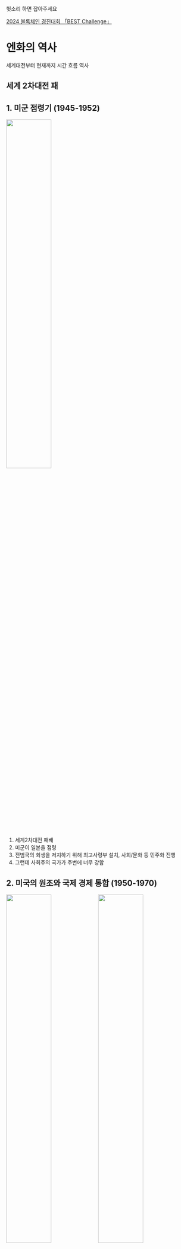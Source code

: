 헛소리 하면 잡아주세요

[2024 블록체인 경진대회 「BEST Challenge」](https://festa.io/events/5424)

# 엔화의 역사
세계대전부터 현재까지 시간 흐름 역사

## 세계 2차대전 패

## 1. 미군 점령기 (1945-1952)
<img src="image-2.png" width="49%">

1. 세계2차대전 패배
2. 미군이 일본을 점령 
3. 전범국의 회생을 저지하기 위해 최고사령부 설치, 사회/문화 등 민주화 진행
4. 그런데 사회주의 국가가 주변에 너무 강함


## 2. 미국의 원조와 국제 경제 통합 (1950-1970)
<img src="image-4.png" width="49%"><img src="image-3.png" width="49%">

1. 미국의 안보를 위해 아시아권에서 사회주의 세력에 대항할 필요성이 생김
2. 일본의 경제 원조를 결정 (안보 책임지고, 경제 원조)
3. 한국 전쟁, 베트남 전쟁의 폭발적인 수요에 판매를 하며 경제 회복에 큰 도움을 받음
4. IMF, OECD, GATT 등 다양한 단체 가입하면서 국제 무역 경제까지 진출


## 3. 고도 경제 성장기 (1970-)
<img src="image-5.png" width="49%">  (미국금리)

1. 안보는 미국에게 맡기고, 경제 성장에 중점
2. 경제 성장: 정부 정책으로 중공업/자동차/전자/기술혁신 등 국제 시장에서 성공, 교육 강화까지
3. 오일쇼크 발생(1970,1979): 미국 금리 인상(20%) (물가를 잡기 위해(디플레이션 유도) + 달러 강화로 원자재 수입 유리) -> 미국 기업 박살 -> 경제가 조금 둔화되며 물가는 잡힘 -> 일본의 수출 좋아짐 (에너지 효율성을 높이는 정책+미국기업박살+엔화 약세(미국 금리가 높아 미국으로 돈이 움직여서 달러 강세됨))

## 4. 경제대국 (1985-)
1. 오일쇼크 이후 미국의 안좋은 경제상황을 달러 약화로 타개(플라자합의) -> `빚 탕감`(부채 부담 감소) + `수출 이득`
2. 엔화 강세 -> 일본은 수출이 어려워져 내수경기 부양 정책으로 변경 -> 일본으로 자본 이동 -> 주가 상승 (시장으로 자본이 많이 들어와서 회사들이 은행(대출 이자)에서 돈을 빌리지 않게 됨 왜냐면 투자받기 쉬움)
3. 은행들이 가계를 대상으로 사업시작(주택담보대출비율=120% (현재 우리나라는 40%)) -> `저금리 + 자본유입 + 은행경쟁`으로 부동산 시장 계속 상승


## 5. 버블 (1985-1989)
<img src="image-6.png" width="49%"><img src="image-7.png" width="49%"> (1)일본금리 (2)일본주식

1. 1987년 미국 주식(다우지수) 22% 대폭락 (버블 터짐) -> 미국이 시장에 큰 타격이 가지 않게 금리 인하 (돈 풀어서 활성화), 미국 은행이 다른 나라 은행에 금리 인하 요청 (자본이 금리 높은곳으로 이동해서 미국 경제가 둔화되는것을 막으려고)
2. 하지만 일본은 지금 시장에 돈이 많아서(인플레이션 상황) 금리 인하 못함
3. 1989년 미국이 일본 성장 제제 (미일 구조 협의) -> 내수 시장 개방, 일본의 수출을 줄이고 수입을 많이 하도록 유도
4. 일본 정부 국토 부동산 재개발(대규모 일자리로 내수시장 활성화) -> 물가 오르기 시작(대출 더 받으며) -> 정부: 금리 대폭 인상 -> 주가 40% 폭락 -> 부동산 폭락
5. 버블 터지면서 경제 패닉 시작


## 6. 버블 이후 1 (1990-)
<img src="image-8.png" width="49%"><img src="image-9.png" width="49%">  (1)고베대지진 (2)걸프전

1. 심한 패닉 경제 부양을 위해 금리 인하를 빠르게 해야하는데, 세계상황: "걸프전으로 유가 상승 -> 물가상승이 됨, 그런데 금리 낮추면 물가가 더 올라가는것" 을 방지하기 위해 금리 인하 속도를 늦춤
2. 너무 느린 금리 인하로 시장이 얼어버림
3. 정부는 도로건설 등 활성화 유도, 금리 계속 인하했지만.. 지진까지 발생
4. 기업과 보험회사가 해외자본을 엔화로 바꿔서 재건에 도움 -> 엔화 초강세 됨 -> 수출 어려워 짐 
5. G7회담에 엔화 약세 요구, 금융기관 부실 문제가 경제에 영향이 큰거같아서 정책 변경 (금융기관을 통해 유동성을 공급해서 경기부양이 최선인것 같다)

## 7. 버블 이후 2
<img src="image-10.png" width="49%"><img src="image-12.png" width="49%">  (1)머리아픈 일본인 (2)IMF 구제금융
1. 그런데 금융기관 유동성 공급으로 시장 활성화가 아닌, 눈앞의 불을 끄기 위해 부동산 경기부양에 직접 재정 낭비를 함 (미국은 2008년 경제 대공황때, 이 사건을 보고 금융기관에 유동성 공급을 함)
2. 정부가 빚을 내며 경기 부양 시도 (1996, GDP대비 70%)
3. 재정 빚 탕감을 위해 세금 업 -> 경기 둔화
4. 1997 아시아 외환위기 -> 일본기업들의 외국 시장에 투자한 자본이 하락함 -> 은행, 증권사 파산

## 7. 버블 이후 3 (2000-)
<img src="image-11.png" width="33%"><img src="image-13.png" width="33%"><img src="image-14.png" width="33%">  (1)리만브라더스 사태 (2)동일본 대지진 (3)후쿠시마 원전 폭발
1. 이제 금융기관을 중심으로 살리기 시작 (금융기관에게 부실채권 청산 요구)
2. 부실 기업 청산됨 -> 실업자 증가 -> 잠시 경기둔화
3. 추가로 정부 빚 탕감을 위해 5년간 통화 발행 시작 -> 인플레이션 -> 토지, 수출 완화되서 경기 살아남
4. 인플레이션 무서워서 잠시 발행 중지 
5. 미국 경제대공황 발생 -> 미국 금리 축소 -> 일본으로 자본 움직여서 엔화 강세
6. 2011년 동일본 대지진 -> 엔화 더블 강세
7. 후쿠시마 원전사고 -> 엔화 더블더블 강세
8. 경제와 수출 둔화

## 8. 2010년
1. 재선당시 경제 상황이 안좋아 민주당 패배 후 아베 당선
2. 경기 부양을 위해 3개 화살 정책 시행, 통화 발행 시작
....

너무 길어서 5주차에 이어서 하겠습니다.





# 느낀점
- 복잡하다
- 금융위기는 미국처럼 기축통화 발권력을 가진 상태가 아니면 왠만해서 재기하기 힘든거같다.
- 상황에 따라서 외수시장과 내수시장 초점을 맞춰서 경기를 부양하는것 같다
- 수출은 경기를 부양(상승 유도)하는데 좋은것 같고, 수입은 경기 하락을 방어하는데 좋은것 같다.

---

# 기타등등
- 플라자합의
- 아베노믹스
- 마이너스 금리
- 엔고와 엔저
- 엔화가 안전한 이유
- 환율 개념
- 최근 금리 인상 이유


## 플라자합의 (Plaza Accord) 1985년
> 미국 달러의 과도한 강세를 완화하고 무역 불균형을 해소하기 위해 미국, 일본, 서독, 프랑스, 영국 등 5개국 재무장관과 중앙은행 총재들이 모여 체결한 합의

1. 1980년대 초반, 미국은 높은 달러 가치로 인해 무역 적자가 심화 (환율이 강하면 무역 힘듬)
2. 미국 내 산업 경쟁력이 약화
3. 플라자 합의 
4. 각국 중앙은행이 외환 시장 개입 (달러 매도, 자국통화 매입)
5. 달러 약세 유도됨



## 아베노믹스 (Abenomics) 2012년
> 일본 경제를 재건하고 디플레이션을 탈출하기 위한 목적 (3개 화살: 통화 정책의 완화, 재정 정책의 확대, 구조적 개혁)

1. 1990년대 이후 일본은 장기적인 경제 침체와 디플레이션
2. 아베의 경제 정책을 추진 (마이너스 금리 -> 대출 유도 -> 시장 활성화)
3. 하지만, 힘듬 (문화적인 이유, 시민들의 두려움, 고령화로 생산력 감소, 공공(정부) 부채 너무 큼)



## 마이너스 금리 (Negative Interest Rate) 2016년
> 예금 금리를 0% 이하, 시중은행들이 시장에 돈을 뿌리기 위한 패널티

1. 버블경제 터진 여파를 회복하려고 함
2. 금리를 낮춰서 대출을 유도해 시장에 돈을 투입시켜 경제 활성화 유도

## 엔고와 엔저
- **엔고**: 엔화의 가치가 상승하여 달러나 다른 외국 통화에 비해 강세를 보이는 현상.
- **엔저**: 엔화의 가치가 하락하여 달러나 다른 외국 통화에 비해 약세를 보이는 현상.

- 통화 가치가 강하면: 수출 경쟁력을 저하, 수입품의 가격을 낮추고 해외 자산의 가치를 높임
- 통화 가치가 약하면: 수출에 유리, 수입 물가 상승과 인플레이션 유발 가능



## 엔화가 안전한 이유
> 안전자산의 인식
국제 금융 시장에서 안전자산으로 간주되서 글로벌 경제 위기나 불확실성이 클 때 투자자들이 선호

1. 일본 금리가 세계에서 상대적으로 낮음
2. 엔화로 대출을 한 뒤, 해외에 투자를 함
3. 만약 위기 상황 발생시, 해외자산 팔고 엔화를 구입하므로(=엔화 공급대비 수요 증가), 엔화 가치가 높아짐

- **일본의 경제력**: 세계 3위의 경제 대국으로 경제적 기반이 튼튼
- **안정된 금융 시스템**: 금융 시스템은 안정적, 정부와 중앙은행의 신뢰가 높음
- **정치적 안정성**: 정치적 안정성이 높은 국가로 평가받음
- **풍부한 외환보유고**: 많은 외환보유고를 보유, 금융 위기 시 엔화 방어 가능



## 환율 개념
> 상대적인 개념

<img src="image.png" width="49%"><img src="image-1.png" width="49%">
원래는 금이 가치가 제일 안정적이어서 통화 거래시 기준값으로 사용됬지만, 미국이 금본위제를 폐지하고, 세계 시장에서 달러를 기준으로 거래를 하게 되어서, 현재는 달러가 통화 거래시 기준값으로 사용됨 (=변동환율제)

두 나라간의 통화 교환 비율
- 달러-엔 환율
- 원-엔 환율

현재 엔화가 약세인 이유는 일본의 상대적인 저금리 정책 영향


## 최근 일본 금리 인상 이유
> 한 줄 정리: 물가를 안정시키기 위해서

1. 세계적인 강한 인플레이션의 여파 (전쟁->원자재 비싸짐, 코로나 시기 양적완화 등)
2. 다른 나라 금리 높음 -> 높은 금리로 수익을 더 얻기 위해 일본의 자산이 해외로 이동
3. 일본은 아직 저금리(경기 부양 더 해야함) -> 양적 완화중 -> 상대적으로 통화가치 더 하락
4. 엔화 약세가 됨 (원에 대한 환율뿐 아니라 달러(세계적) 환율에도 약해짐)
5. 환율이 낮아짐 -> 수출 유리, 수입 불리(수입 물가가 높아져 일본 소비자 물가가 높아짐)
6. 물가를 안정시키기 위해 금리 인상 (하지만 너무 올리면 저금리 기간 떄문에 공공 부채(채권 등)가 너무 많아 갚아야 할 이자가 커짐)


# 참고
- [토스피드: 인플레이션](https://blog.toss.im/article/what-is-inflation)
- [역대급 엔저현상의 원인과 향후 변동 가능성은? #쩐썰의오건영 (Ep. 16)](https://www.youtube.com/watch?v=Xt9Er96cZVc)
- [일본 경제 역사](https://monsterofcapitalistic.tistory.com/category/%EC%9D%BC%EB%B3%B8%20%EA%B2%BD%EC%A0%9C%20%EC%97%AD%EC%82%AC?page=1)
<details>
<summary>chatgpt 대화 (펼치기)</summary>

# 나
저는 경제 동아리에서 엔화에 대해 소개를 맡았습니다. 아래 초안을 토대로 엔화의 역사부터 다양한 관점까지 자세하게 작성해주세요.
# 엔화의 역사

**엔화는 세계에서 왜 안전하다고 할까??**

## 기타 등
- 플라자합의
- 아베노믹스
- 마이너스 금리
- 환율 개념


# GPT
엔화(엔, JPY)는 일본의 공식 통화로, 그 역사와 특성은 국제 경제와 금융 시장에서 중요한 역할을 하고 있습니다. 엔화에 대한 포괄적인 소개를 위해 역사적 배경부터 최근의 경제 정책과 환율 개념까지 다루어 보겠습니다.

## 엔화의 역사

엔화는 1871년 일본 정부가 현대적 통화 체제를 도입한 이후부터 사용되기 시작했습니다. 초기에는 금 기반의 통화였으나, 1949년 이후로는 미국 달러와의 고정환율제를 통해 금융 시장에서의 안정성을 유지해 왔습니다. 1985년에는 브라디 평가 이후 엔화의 환율이 조정되었으며, 이는 일본의 수출 경제의 경향에 큰 영향을 미쳤습니다.

## 엔화의 안정성

엔화는 국제 금융 시장에서 안전자산으로 간주되며, 이는 다양한 요인들로부터 기인합니다. 첫째로, 일본은 금융 시스템의 안정성과 신뢰성을 유지해 왔습니다. 둘째로, 일본은 경제 대국으로서의 역할을 하며 글로벌 경제의 주요 참여자로 자리 잡고 있습니다. 마지막으로, 엔화는 일본 정부와 중앙은행의 지속적인 경제 정책으로 지지받고 있습니다.

## 주요 사건과 정책

### 플라자 합의 (Plaza Accord)

1985년에 열린 플라자 호텔에서 열린 회의를 통해, 미국, 일본, 독일, 영국, 프랑스 등의 주요 경제 국가들은 달러의 과도한 강세를 완화시키기 위한 조치로 환율을 조정했습니다. 이로 인해 엔화의 환율이 상승하게 되었고, 이는 일본의 수출 경제에 막대한 영향을 미쳤습니다.

### 아베노믹스 (Abenomics)

2012년에 일본의 총리로 취임한 아베 신조는 경제 회복을 위한 아베노믹스라는 정책을 추진했습니다. 이 정책은 "3의 화살"이라고 불리며, 통화 정책의 완화, 재정 정책의 확대, 구조적 개혁을 포함하고 있습니다. 아베노믹스는 일본 경제를 다시 살리는 데 큰 역할을 하였으며, 엔화의 국제적인 위치 또한 강화시켰습니다.

## 현재의 도전과제들

### 마이너스 금리 정책

일본은 경기 부양을 위해 마이너스 금리 정책을 도입하였습니다. 이는 일본 경제의 활성화를 목적으로 하였으나 금융 시장에 부정적인 영향을 미칠 수 있습니다.

## 결론

엔화는 그 안정성과 국제적인 신뢰로 인해 글로벌 경제에 중요한 역할을 하고 있습니다. 엔화의 역사와 정책적 변화는 일본 경제의 발전과 글로벌 경제의 움직임을 이해하는 데 중요한 지표로 작용하고 있습니다.
---


# 나
일본은 2차 세계대전에서 패했는데 어떻게 경제를 회복하고 경제대국이 됬나요?



# GPT
일본이 제2차 세계대전에서 패한 후 어떻게 경제를 회복하고 경제대국으로 성장했는지를 이해하려면, 몇 가지 주요 요인들을 살펴보아야 합니다. 이는 경제 정책, 국제 지원, 인프라 및 기술 발전 등을 포함합니다.

## 1. 미군 점령기와 초기 재건 (1945-1952)

### 초기 재건과 경제 개혁

- **미군 점령기:** 제2차 세계대전이 끝난 후, 일본은 미군에 의해 점령되었습니다. 이 시기는 일본 사회와 경제의 재구조화에 중요한 역할을 했습니다.
- **경제 개혁:** 미군은 일본의 경제 구조를 개혁하기 위해 농지 개혁, 재벌 해체, 노동 운동 지원 등 다양한 개혁을 실시했습니다. 이러한 개혁은 경제 민주화를 촉진하고, 경제 성장을 위한 기초를 마련했습니다.

## 2. 미국의 원조와 국제 경제 통합

### 마셜 플랜과 지원

- **미국의 경제 원조:** 일본은 미국으로부터 상당한 경제 원조를 받았습니다. 이는 일본 경제 회복에 중요한 역할을 했습니다. 특히, 한국 전쟁(1950-1953) 동안 일본은 군수물자 공급 기지로서 역할을 하여 경제 회복에 큰 도움을 받았습니다.

### 국제 경제 통합

- **국제 경제 기구 참여:** 일본은 1955년 GATT(관세 및 무역에 관한 일반 협정)에 가입하고, 1964년에는 IMF(국제통화기금)와 OECD(경제협력개발기구)에 가입하면서 국제 경제에 통합되었습니다. 이는 일본의 무역 확대와 경제 성장을 촉진했습니다.

## 3. 고도 경제 성장기 (1950-1973)

### 산업화와 기술 발전

- **산업 정책:** 일본 정부는 중공업, 자동차, 전자 등 첨단 산업에 집중하여 경제 성장을 촉진했습니다. 정부는 기업에 대한 지원과 보호 정책을 통해 산업화를 가속화했습니다.
- **기술 혁신:** 일본은 기술 혁신에 집중하여 생산성을 크게 향상시켰습니다. 이는 기업들이 경쟁력을 확보하고 국제 시장에서 성공할 수 있도록 도왔습니다.

### 교육과 인력 개발

- **교육 시스템 강화:** 일본은 교육에 많은 투자를 하여 고급 인력을 양성했습니다. 이는 기술 혁신과 경제 성장에 중요한 역할을 했습니다.

## 4. 경제대국으로의 도약 (1973-1990)

### 에너지 위기 극복

- **에너지 효율성 향상:** 1970년대의 오일 쇼크를 겪으면서, 일본은 에너지 효율성을 높이는 정책을 추진했습니다. 이는 일본 경제의 안정성과 지속 가능성을 높였습니다.

### 품질 경영과 제조 혁신

- **품질 관리:** 일본 기업들은 품질 관리와 제조 혁신에 집중하여 글로벌 시장에서 경쟁력을 확보했습니다. 이는 일본 제품의 신뢰성과 인기를 높이는 데 기여했습니다.

## 5. 도전과 지속 가능성 (1990년 이후)

### 자산 버블과 경제 조정

- **자산 버블:** 1980년대 말, 일본은 자산 가격이 급등하는 경제 버블을 경험했으며, 이는 1990년대 초에 붕괴되었습니다. 이후 일본은 장기적인 경제 침체와 디플레이션을 겪었습니다.
- **경제 조정:** 일본 정부와 기업들은 구조 개혁과 경제 조정을 통해 새로운 경제 성장 모델을 모색했습니다.

### 현대적 과제

- **고령화와 인구 감소:** 일본은 고령화와 인구 감소 문제를 겪고 있으며, 이는 경제 성장과 사회 복지 시스템에 큰 도전 과제입니다.
- **혁신과 디지털화:** 일본은 디지털 혁신과 새로운 산업 발전을 통해 경제 성장을 지속하려고 노력하고 있습니다.

## 결론

일본은 전후의 혼란 속에서도 정부의 강력한 경제 정책, 국제 사회의 지원, 기술 혁신과 교육에 대한 집중을 통해 경제를 회복하고 성장시킬 수 있었습니다. 이러한 요소들이 결합되어 일본을 오늘날의 경제대국으로 만들었습니다.

---


# 나
이번엔 아래의 리스트들의 각각의 개념과 역사와 이유들을 자세하게 모두 설명해주세요.

플라자합의
아베노믹스
마이너스 금리
엔고와 엔저
엔화가 안전한 이유
환율 개념
최근 금리 인상 이유



# GPT
## 플라자합의 (Plaza Accord)

### 개념
플라자합의는 1985년 9월 22일 뉴욕의 플라자 호텔에서 미국, 일본, 서독, 프랑스, 영국 등 5개국 재무장관과 중앙은행 총재들이 모여 체결한 합의입니다. 이 합의는 미국 달러의 과도한 강세를 완화하고 무역 불균형을 해소하기 위한 목적으로 이루어졌습니다.

### 역사
1980년대 초반, 미국은 높은 달러 가치로 인해 무역 적자가 심화되고 있었습니다. 이에 따라 주요 무역 상대국들과의 무역 불균형이 커지면서 미국 내 산업 경쟁력이 약화되었습니다. 이를 해결하기 위해 플라자합의가 체결되었으며, 주요국들은 공동으로 달러 약세를 유도하기로 합의했습니다.

### 이유
플라자합의의 주요 목표는 달러 약세를 통해 미국의 무역 적자를 줄이고, 각국 간의 무역 균형을 회복하는 것이었습니다. 이 합의는 각국 중앙은행들이 외환 시장에 개입하여 달러를 매도하고 자국 통화를 매입하는 방식으로 진행되었습니다.

## 아베노믹스 (Abenomics)

### 개념
아베노믹스는 2012년 일본 총리로 취임한 아베 신조의 경제 정책으로, 일본 경제를 재건하고 디플레이션을 탈출하기 위한 목적으로 추진되었습니다. "3개의 화살"로 불리는 통화 정책의 완화, 재정 정책의 확대, 구조적 개혁이 핵심 요소입니다.

### 역사
1990년대 이후 일본은 장기적인 경제 침체와 디플레이션을 겪고 있었습니다. 아베 총리는 이러한 상황을 타개하기 위해 대담한 경제 정책을 추진했습니다. 2012년 이후 일본은행은 대규모 금융 완화를 시행했고, 정부는 인프라 투자와 재정 지출을 확대했으며, 각종 규제 완화를 통해 경제 구조 개혁을 시도했습니다.

### 이유
아베노믹스의 목표는 일본 경제의 성장률을 높이고 디플레이션을 종식시키며, 기업의 경쟁력을 강화하는 것입니다. 이를 통해 지속 가능한 경제 성장을 이루고자 했습니다.

## 마이너스 금리 (Negative Interest Rate)

### 개념
마이너스 금리 정책은 중앙은행이 시중 은행에 부과하는 예금 금리를 0% 이하로 설정하는 정책입니다. 이로 인해 시중 은행들은 중앙은행에 돈을 예치하는 대신 대출을 늘리거나 투자에 나서게 됩니다.

### 역사
2016년 1월, 일본은행은 마이너스 금리 정책을 도입했습니다. 이는 세계 금융 위기 이후 유럽중앙은행(ECB)과 함께 주요 중앙은행 중 처음으로 마이너스 금리를 도입한 사례 중 하나입니다.

### 이유
마이너스 금리 정책의 목표는 은행들이 자금을 중앙은행에 예치하지 않고 대출과 투자를 통해 경제 활동을 촉진하도록 유도하는 것입니다. 이를 통해 경제 성장을 촉진하고 디플레이션을 방지하려는 목적이 있습니다.

## 엔고와 엔저

### 개념
- **엔고**: 엔화의 가치가 상승하여 달러나 다른 외국 통화에 비해 강세를 보이는 현상.
- **엔저**: 엔화의 가치가 하락하여 달러나 다른 외국 통화에 비해 약세를 보이는 현상.

### 역사
엔화는 1980년대 중반 플라자합의 이후 크게 평가절상되었고, 이는 일본의 수출 산업에 큰 영향을 미쳤습니다. 1990년대 이후에는 엔고와 엔저를 반복하며 일본 경제에 다양한 영향을 미쳤습니다.

### 이유
엔고는 일본의 수출 경쟁력을 저하시켜 경제 성장에 부정적인 영향을 미칠 수 있지만, 수입품의 가격을 낮추고 해외 자산의 가치를 높이는 긍정적인 효과도 있습니다. 반대로 엔저는 수출을 촉진하지만, 수입 물가 상승과 인플레이션을 유발할 수 있습니다.

## 엔화가 안전한 이유

### 개념
엔화는 국제 금융 시장에서 안전자산으로 간주됩니다. 이는 글로벌 경제 위기나 불확실성이 클 때 투자자들이 선호하는 자산입니다.

### 이유
엔화가 안전자산으로 여겨지는 주요 이유는 다음과 같습니다:
- **일본의 경제력**: 일본은 세계 3위의 경제 대국으로, 경제적 기반이 튼튼합니다.
- **안정된 금융 시스템**: 일본의 금융 시스템은 안정적이며, 정부와 중앙은행의 신뢰가 높습니다.
- **정치적 안정성**: 일본은 정치적 안정성이 높은 국가로 평가받고 있습니다.
- **풍부한 외환보유고**: 일본은 상당한 외환보유고를 보유하고 있어, 금융 위기 시에도 자국 통화를 방어할 수 있습니다.

## 환율 개념

### 개념
환율은 두 국가의 통화 간 교환 비율을 의미합니다. 이는 외환 시장에서 결정되며, 경제 상황, 금리, 무역 수지, 정치적 안정성 등 다양한 요인에 의해 영향을 받습니다.

### 역사
환율은 금본위제, 브레튼우즈 체제 등을 거쳐 현재의 변동환율제로 발전해 왔습니다. 각국은 자국 경제 상황에 맞춰 환율 정책을 조정하며, 이는 국제 무역과 금융에 중요한 영향을 미칩니다.

## 최근 금리 인상 이유

### 개념
중앙은행의 금리 인상은 일반적으로 경제 과열을 방지하고 인플레이션을 억제하기 위한 목적이 있습니다.

### 역사와 이유
최근 몇 년간 많은 국가들이 코로나19 팬데믹 이후 경기 회복 과정에서 금리를 인상하고 있습니다. 주요 이유는 다음과 같습니다:
- **인플레이션 억제**: 팬데믹 이후 경기 부양책과 공급망 문제로 인해 인플레이션이 급등하였으며, 이를 억제하기 위해 금리 인상이 필요했습니다.
- **경제 과열 방지**: 저금리로 인한 과도한 투자와 소비를 억제하여 경제 과열을 방지하고자 합니다.
- **통화 정책 정상화**: 팬데믹 동안 시행한 비정상적인 통화 정책을 정상화하여 경제의 장기적인 안정을 도모하기 위함입니다.

## 결론

이러한 요소들을 종합해보면, 일본의 경제 회복과 성장, 그리고 엔화의 특성 및 안전자산으로서의 지위는 복합적인 역사적 배경과 정책적 선택에 기인합니다. 일본은 다양한 경제 정책과 국제적 환경 변화에 대응하며 경제 대국으로 자리잡았고, 이는 세계 경제와 금융 시장에서도 중요한 의미를 가집니다.

---


# 나
아래에 대한 것들도 자세하게 알려주세요
- 일본이 장기적인 경제 침체와 디플레이션을 겪고 있는 역사와 이유와 계속 해결하지 못하고 있는 이유
- 일본이 최근 금리를 인상하기 시작한 이유



# GPT
## 일본의 장기적인 경제 침체와 디플레이션

### 역사

### 1. 버블 경제와 붕괴 (1980년대 후반 - 1990년대 초반)

- **버블 경제 형성**: 1980년대 후반, 일본은 부동산과 주식 시장에서 과열된 투기 붐을 겪었습니다. 이는 금융 기관의 무분별한 대출과 정부의 느슨한 통화 정책에 의해 촉진되었습니다.
- **버블 붕괴**: 1990년대 초반, 부동산과 주식 시장의 거품이 꺼지면서 자산 가격이 급락했습니다. 이로 인해 금융 기관들이 대규모 부실 채권을 안게 되었고, 경제 전반에 심각한 영향을 미쳤습니다.

### 2. 잃어버린 10년 (1990년대 - 2000년대 초반)

- **금융 위기와 디플레이션**: 버블 붕괴 후, 일본 경제는 장기적인 침체와 디플레이션을 겪었습니다. 기업과 가계는 부채 축소를 위해 지출을 줄였고, 이는 수요 감소와 경제 위축으로 이어졌습니다.
- **정부의 대응**: 일본 정부는 경기 부양책과 금융 구조조정을 시도했지만, 효과는 제한적이었습니다. 이는 불량채권 문제와 금융 시스템의 불안정성 때문이었습니다.

### 이유

### 1. 구조적 문제

- **고령화와 인구 감소**: 일본은 빠른 속도로 고령화가 진행되고 있으며, 이는 노동력 감소와 경제 활력 저하를 초래합니다. 또한, 고령화로 인해 사회복지 지출이 증가하면서 재정 부담이 가중됩니다.
- **낮은 생산성 성장**: 일본 기업들은 혁신과 생산성 향상에서 정체를 겪고 있습니다. 이는 경제 성장의 주요 동력인 기술 혁신과 신산업 발전이 더딘 상황입니다.

### 2. 경제 정책의 한계

- **통화 정책**: 일본은행은 장기적인 초저금리와 양적 완화 정책을 통해 디플레이션을 극복하려 했지만, 이는 예상만큼의 성과를 거두지 못했습니다. 초저금리 정책은 금융 기관의 수익성을 악화시키고, 대출 증가로 이어지지 않았습니다.
- **재정 정책**: 정부는 대규모 재정 지출을 통해 경기를 부양하려 했지만, 이는 공공 부채 증가로 이어졌습니다. 일본의 공공 부채는 이미 세계 최고 수준으로, 추가적인 재정 지출 여력이 제한적입니다.

### 3. 외부 요인

- **글로벌 경제 환경**: 글로벌 경제의 불확실성과 무역 갈등 등 외부 요인들도 일본 경제에 부정적인 영향을 미쳤습니다.

### 해결하지 못하는 이유

- **정치적 및 사회적 요인**: 일본은 정치적, 사회적 구조가 매우 안정적이지만, 이는 급진적인 개혁을 추진하기 어렵게 만듭니다. 정책 결정 과정에서의 관료주의와 기존 이해관계의 저항이 문제 해결을 지연시킵니다.
- **기업 문화와 경직성**: 일본의 기업 문화는 전통적으로 안정과 장기 고용을 중시합니다. 이는 혁신과 변화에 대한 저항을 초래할 수 있으며, 유연한 대응을 어렵게 합니다.

## 일본이 최근 금리를 인상하기 시작한 이유

### 최근 상황과 금리 인상 배경

### 1. 인플레이션 압력

- **글로벌 인플레이션**: 코로나19 팬데믹 이후 글로벌 공급망 문제와 원자재 가격 상승으로 인해 전 세계적으로 인플레이션 압력이 증가했습니다. 일본 역시 이러한 글로벌 인플레이션의 영향을 받아 물가 상승을 경험하고 있습니다.
- **수입 물가 상승**: 엔화 약세로 인해 수입 물가가 상승했으며, 이는 일본 내 소비자 물가에도 영향을 미쳤습니다.

### 2. 통화 정책 정상화

- **초저금리 정책의 한계**: 장기간 지속된 초저금리 정책은 금융 시스템의 불안정성을 초래할 수 있으며, 금융 기관의 수익성을 악화시켰습니다. 일본은행은 이러한 부작용을 줄이기 위해 금리 인상을 통해 통화 정책을 정상화하려는 시도를 하고 있습니다.

### 3. 경제 회복 신호

- **경제 회복**: 팬데믹 이후 일본 경제가 점진적으로 회복되고 있는 신호들이 나타나고 있습니다. 경제 회복과 함께 금리 인상이 가능한 환경이 조성되었습니다.
- **노동 시장 개선**: 일본의 노동 시장이 개선되면서 임금 상승과 고용 증가가 나타나고 있으며, 이는 소비와 경제 활동의 회복을 지지하고 있습니다.

### 금리 인상의 목표와 기대 효과

- **인플레이션 억제**: 금리 인상을 통해 과도한 인플레이션을 억제하고 경제 안정성을 유지하려는 목표가 있습니다.
- **통화 가치 안정**: 금리 인상은 엔화의 가치를 안정시키는 데 도움이 될 수 있으며, 이를 통해 수입 물가 상승을 억제할 수 있습니다.
- **금융 시스템 안정**: 금리 인상은 금융 기관의 수익성을 개선하고, 금융 시스템의 안정성을 높이는 데 기여할 수 있습니다.

### 결론

일본의 장기적인 경제 침체와 디플레이션은 복합적인 구조적 문제와 정책적 한계로 인해 지속되고 있습니다. 최근 일본이 금리 인상을 시작한 이유는 글로벌 인플레이션 압력, 통화 정책 정상화, 경제 회복 신호 등 다양한 요인에 기인합니다. 금리 인상을 통해 일본은 경제 안정성과 지속 가능한 성장을 도모하려고 하고 있습니다.

---


# 나
최근에 엔화는 왜 세계적으로 약세가 됬는지 이유를 자세하게 설명해주세요.



# GPT
최근 엔화가 세계적으로 약세가 된 이유는 여러 가지 경제적, 정책적 요인들이 복합적으로 작용한 결과입니다. 주요 요인들을 아래와 같이 자세히 설명하겠습니다.

## 1. 통화 정책의 차이

### 일본의 초저금리와 양적 완화 정책

- **일본은행의 정책**: 일본은행(BOJ)은 오랜 기간 동안 초저금리와 양적 완화 정책을 유지하고 있습니다. 이 정책은 일본의 경제 침체와 디플레이션을 극복하기 위해 도입되었으며, 여전히 금리를 매우 낮은 수준으로 유지하고 있습니다.
- **마이너스 금리**: 일본은 마이너스 금리 정책을 도입하여 시중 은행들이 중앙은행에 예치하는 자금에 대해 수수료를 부과함으로써 대출과 투자를 촉진하려 했습니다.

### 미국과 다른 주요국의 금리 인상

- **미국 연방준비제도(Fed)**: 최근 몇 년간 미국 연방준비제도(Fed)는 지속적으로 금리를 인상해 왔습니다. 이는 미국 경제의 회복과 인플레이션 억제를 목표로 한 조치입니다.
- **금리 차이**: 일본의 초저금리와 미국의 금리 인상으로 인해 양국 간 금리 차이가 확대되었습니다. 이는 투자자들이 더 높은 수익을 기대할 수 있는 미국 달러로 자금을 이동시키는 원인이 되었습니다.

## 2. 경제 성장률 차이

### 일본의 낮은 경제 성장률

- **구조적 문제**: 일본은 고령화와 인구 감소로 인해 경제 성장률이 낮은 상태를 유지하고 있습니다. 이는 장기적으로 경제 활력을 저하시킵니다.
- **정체된 생산성**: 일본의 생산성 성장률이 낮아지면서 경제 성장이 정체되고 있습니다.

### 미국의 경제 회복

- **강한 경제 지표**: 미국 경제는 팬데믹 이후 강한 회복세를 보이고 있으며, 고용 시장도 활발한 상태를 유지하고 있습니다. 이는 미국 달러의 강세로 이어지고 있습니다.

## 3. 무역 수지와 경상 수지

### 일본의 무역 적자

- **에너지 수입 증가**: 일본은 에너지 자원이 부족하여 원유와 천연가스 등의 에너지 자원을 대량 수입합니다. 최근 에너지 가격 상승으로 인해 수입 비용이 증가하면서 무역 적자가 확대되었습니다.
- **수출 둔화**: 글로벌 경기 둔화와 공급망 문제로 인해 일본의 수출이 둔화되었습니다. 이는 무역 수지에 부정적인 영향을 미쳤습니다.

### 경상 수지

- **해외 투자 수익 감소**: 일본은 해외 자산에 대한 투자로 인해 경상 수지 흑자를 유지해왔으나, 최근 해외 투자 수익이 감소하면서 경상 수지가 악화되었습니다.

## 4. 지정학적 요인

### 글로벌 불확실성

- **지정학적 리스크**: 러시아-우크라이나 전쟁, 미중 무역 갈등 등 글로벌 지정학적 리스크가 증가하면서 안전자산으로서의 달러 선호 현상이 강화되었습니다. 이는 엔화 약세로 이어졌습니다.

## 5. 외환 시장의 기대와 투자자 심리

### 투자자 심리

- **엔화 약세 베팅**: 외환 시장에서 투자자들은 일본은행의 완화적인 통화 정책과 미국 연준의 긴축적인 통화 정책 차이를 이용해 엔화 약세에 베팅하는 경향이 있습니다.
- **심리적 요인**: 투자자들은 일본 경제의 장기적인 구조적 문제와 낮은 성장 전망에 대해 부정적인 시각을 가지고 있으며, 이는 엔화 약세를 부추기고 있습니다.

### 결론

최근 엔화의 약세는 일본의 초저금리 정책과 미국의 금리 인상, 경제 성장률 차이, 무역 및 경상 수지 악화, 지정학적 리스크, 외환 시장의 기대와 투자자 심리 등 여러 요인이 복합적으로 작용한 결과입니다. 이러한 요인들은 일본 경제의 구조적 문제와 정책적 한계로 인해 단기간 내에 해결되기 어려운 상황입니다.
</details>